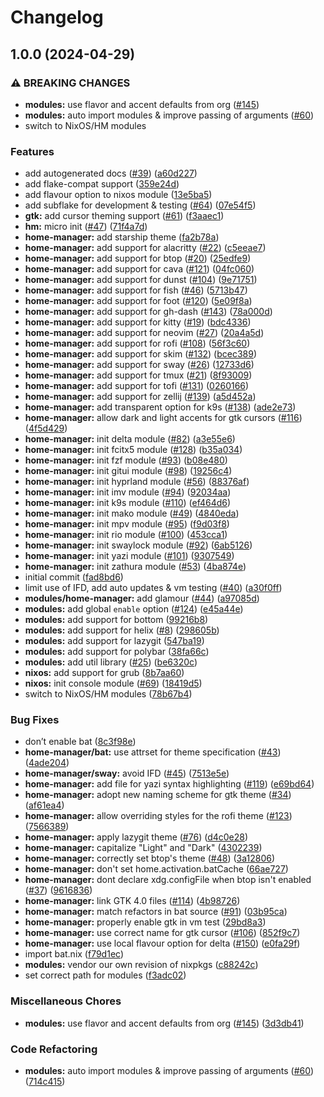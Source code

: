 # Changelog

## 1.0.0 (2024-04-29)


### ⚠ BREAKING CHANGES

* **modules:** use flavor and accent defaults from org ([#145](https://github.com/henrisota/catppuccin-nix/issues/145))
* **modules:** auto import modules & improve passing of arguments ([#60](https://github.com/henrisota/catppuccin-nix/issues/60))
* switch to NixOS/HM modules

### Features

* add autogenerated docs ([#39](https://github.com/henrisota/catppuccin-nix/issues/39)) ([a60d227](https://github.com/henrisota/catppuccin-nix/commit/a60d2276228066c597cfb8e6d40053281958ab59))
* add flake-compat support ([359e24d](https://github.com/henrisota/catppuccin-nix/commit/359e24de7d4112e53c1130a3061112e31fbf7b4e))
* add flavour option to nixos module ([13e5ba5](https://github.com/henrisota/catppuccin-nix/commit/13e5ba50206c2d709a91cac5106086597dcaabe2))
* add subflake for development & testing ([#64](https://github.com/henrisota/catppuccin-nix/issues/64)) ([07e54f5](https://github.com/henrisota/catppuccin-nix/commit/07e54f5b3c84885d2fef13e6959117aa29346322))
* **gtk:** add cursor theming support ([#61](https://github.com/henrisota/catppuccin-nix/issues/61)) ([f3aaec1](https://github.com/henrisota/catppuccin-nix/commit/f3aaec142f9b9182cbeaf19b3431574b00817173))
* **hm:** micro init ([#47](https://github.com/henrisota/catppuccin-nix/issues/47)) ([71f4a7d](https://github.com/henrisota/catppuccin-nix/commit/71f4a7d6ffef709c6d4e8d8f229b0f6ac583f0a0))
* **home-manager:** add starship theme ([fa2b78a](https://github.com/henrisota/catppuccin-nix/commit/fa2b78afa3fa49f9d7598007a39f8843ffac04af))
* **home-manager:** add support for alacritty ([#22](https://github.com/henrisota/catppuccin-nix/issues/22)) ([c5eeae7](https://github.com/henrisota/catppuccin-nix/commit/c5eeae703f20176a421fde57e76842cc4f4c453d))
* **home-manager:** add support for btop ([#20](https://github.com/henrisota/catppuccin-nix/issues/20)) ([25edfe9](https://github.com/henrisota/catppuccin-nix/commit/25edfe9641184ef8b53ca3f69c28433e784fa4e1))
* **home-manager:** add support for cava ([#121](https://github.com/henrisota/catppuccin-nix/issues/121)) ([04fc060](https://github.com/henrisota/catppuccin-nix/commit/04fc0602347a43fbbd3c95fa13ec2765bb82ec3b))
* **home-manager:** add support for dunst ([#104](https://github.com/henrisota/catppuccin-nix/issues/104)) ([9e71751](https://github.com/henrisota/catppuccin-nix/commit/9e71751d6676cdf10ba2be93039bee9413ca36d7))
* **home-manager:** add support for fish ([#46](https://github.com/henrisota/catppuccin-nix/issues/46)) ([5713b47](https://github.com/henrisota/catppuccin-nix/commit/5713b478b10c5ef703fd921d96ca6a3057c457b5))
* **home-manager:** add support for foot ([#120](https://github.com/henrisota/catppuccin-nix/issues/120)) ([5e09f8a](https://github.com/henrisota/catppuccin-nix/commit/5e09f8a293808c456045b8a33413a05ee6289b94))
* **home-manager:** add support for gh-dash ([#143](https://github.com/henrisota/catppuccin-nix/issues/143)) ([78a000d](https://github.com/henrisota/catppuccin-nix/commit/78a000d06c975d0c9214c65da1957113f71f33c1))
* **home-manager:** add support for kitty ([#19](https://github.com/henrisota/catppuccin-nix/issues/19)) ([bdc4336](https://github.com/henrisota/catppuccin-nix/commit/bdc4336b37a1c261307fab6e349c816249c43abe))
* **home-manager:** add support for neovim ([#27](https://github.com/henrisota/catppuccin-nix/issues/27)) ([20a4a5d](https://github.com/henrisota/catppuccin-nix/commit/20a4a5d3f29a18154514ef6af319bb084cbd5d18))
* **home-manager:** add support for rofi ([#108](https://github.com/henrisota/catppuccin-nix/issues/108)) ([56f3c60](https://github.com/henrisota/catppuccin-nix/commit/56f3c604a80ca8efe37b7ffb7e09d384c464bfa7))
* **home-manager:** add support for skim ([#132](https://github.com/henrisota/catppuccin-nix/issues/132)) ([bcec389](https://github.com/henrisota/catppuccin-nix/commit/bcec389351ade7e78cd1fe428a156cd6490b3458))
* **home-manager:** add support for sway ([#26](https://github.com/henrisota/catppuccin-nix/issues/26)) ([12733d6](https://github.com/henrisota/catppuccin-nix/commit/12733d64c3c5e79d777dff3f0f908ab0e39f7082))
* **home-manager:** add support for tmux ([#21](https://github.com/henrisota/catppuccin-nix/issues/21)) ([8f93009](https://github.com/henrisota/catppuccin-nix/commit/8f930092e54438b5a1bea1126966926a4ff06500))
* **home-manager:** add support for tofi ([#131](https://github.com/henrisota/catppuccin-nix/issues/131)) ([0260166](https://github.com/henrisota/catppuccin-nix/commit/02601660436ef33a907178420cb35fffa27c66d8))
* **home-manager:** add support for zellij ([#139](https://github.com/henrisota/catppuccin-nix/issues/139)) ([a5d452a](https://github.com/henrisota/catppuccin-nix/commit/a5d452a200dbc9844a0305237d1b799ee08be024))
* **home-manager:** add transparent option for k9s ([#138](https://github.com/henrisota/catppuccin-nix/issues/138)) ([ade2e73](https://github.com/henrisota/catppuccin-nix/commit/ade2e737d6b8157f4c426ae7299dc78356c5bc92))
* **home-manager:** allow dark and light accents for gtk cursors ([#116](https://github.com/henrisota/catppuccin-nix/issues/116)) ([4f5d429](https://github.com/henrisota/catppuccin-nix/commit/4f5d42994c7c295b3833db1de6210196b2c586d8))
* **home-manager:** init delta module ([#82](https://github.com/henrisota/catppuccin-nix/issues/82)) ([a3e55e6](https://github.com/henrisota/catppuccin-nix/commit/a3e55e6533a7a815788e24d3d8b1bf6f85d5b592))
* **home-manager:** init fcitx5 module ([#128](https://github.com/henrisota/catppuccin-nix/issues/128)) ([b35a034](https://github.com/henrisota/catppuccin-nix/commit/b35a03410d6034d32a7576d240d1347e2241c79d))
* **home-manager:** init fzf module ([#93](https://github.com/henrisota/catppuccin-nix/issues/93)) ([b08e480](https://github.com/henrisota/catppuccin-nix/commit/b08e4805e37d37892e70218d70370bc84d4f27f4))
* **home-manager:** init gitui module ([#98](https://github.com/henrisota/catppuccin-nix/issues/98)) ([19256c4](https://github.com/henrisota/catppuccin-nix/commit/19256c4539b26074301cc1e28ee4844cd7e54ac1))
* **home-manager:** init hyprland module ([#56](https://github.com/henrisota/catppuccin-nix/issues/56)) ([88376af](https://github.com/henrisota/catppuccin-nix/commit/88376af32e22a916ccd49adfef8615fec3e00eac))
* **home-manager:** init imv module ([#94](https://github.com/henrisota/catppuccin-nix/issues/94)) ([92034aa](https://github.com/henrisota/catppuccin-nix/commit/92034aab312607e818ff66f4572f7085994498d7))
* **home-manager:** init k9s module ([#110](https://github.com/henrisota/catppuccin-nix/issues/110)) ([ef464d6](https://github.com/henrisota/catppuccin-nix/commit/ef464d6dedebda5c9a96db2e451c86f813e7c868))
* **home-manager:** init mako module ([#49](https://github.com/henrisota/catppuccin-nix/issues/49)) ([4840eda](https://github.com/henrisota/catppuccin-nix/commit/4840eda13e86a940d7c9a08e739629ee20aa95c2))
* **home-manager:** init mpv module ([#95](https://github.com/henrisota/catppuccin-nix/issues/95)) ([f9d03f8](https://github.com/henrisota/catppuccin-nix/commit/f9d03f81f912db993555709ace3f440f3139b36a))
* **home-manager:** init rio module ([#100](https://github.com/henrisota/catppuccin-nix/issues/100)) ([453cca1](https://github.com/henrisota/catppuccin-nix/commit/453cca1f229d63728d2c49adec08bd80d08251f1))
* **home-manager:** init swaylock module ([#92](https://github.com/henrisota/catppuccin-nix/issues/92)) ([6ab5126](https://github.com/henrisota/catppuccin-nix/commit/6ab5126dbe51e4967ff19cf6b916c32f24cdb172))
* **home-manager:** init yazi module ([#101](https://github.com/henrisota/catppuccin-nix/issues/101)) ([9307549](https://github.com/henrisota/catppuccin-nix/commit/930754919d6bc5ac87e5091a317e674e6290e85f))
* **home-manager:** init zathura module ([#53](https://github.com/henrisota/catppuccin-nix/issues/53)) ([4ba874e](https://github.com/henrisota/catppuccin-nix/commit/4ba874eaa973c4266994ccba4992ef5fee91bef7))
* initial commit ([fad8bd6](https://github.com/henrisota/catppuccin-nix/commit/fad8bd63ef3daa02886613623d46d72dc77b0be7))
* limit use of IFD, add auto updates & vm testing ([#40](https://github.com/henrisota/catppuccin-nix/issues/40)) ([a30f0ff](https://github.com/henrisota/catppuccin-nix/commit/a30f0ff077a5fc3739c4630b6cc128d7296a8fc6))
* **modules/home-manager:** add glamour ([#44](https://github.com/henrisota/catppuccin-nix/issues/44)) ([a97085d](https://github.com/henrisota/catppuccin-nix/commit/a97085d28b9e4b92f08dccf83087e5133dfbc079))
* **modules:** add global `enable` option ([#124](https://github.com/henrisota/catppuccin-nix/issues/124)) ([e45a44e](https://github.com/henrisota/catppuccin-nix/commit/e45a44e26e9a9b15525a67d782e2d3c1ca04dff8))
* **modules:** add support for bottom ([99216b8](https://github.com/henrisota/catppuccin-nix/commit/99216b897b261e1fb509a55d8c872c6adc63463f))
* **modules:** add support for helix ([#8](https://github.com/henrisota/catppuccin-nix/issues/8)) ([298605b](https://github.com/henrisota/catppuccin-nix/commit/298605b31eebb38e73a9bc5685b28ce1d318b2c8))
* **modules:** add support for lazygit ([547ba19](https://github.com/henrisota/catppuccin-nix/commit/547ba1984cf53ec7be5c7096fc34f34a64801a67))
* **modules:** add support for polybar ([38fa66c](https://github.com/henrisota/catppuccin-nix/commit/38fa66cba9a87fac84ce5d0999d9004c4ef5fe5d))
* **modules:** add util library ([#25](https://github.com/henrisota/catppuccin-nix/issues/25)) ([be6320c](https://github.com/henrisota/catppuccin-nix/commit/be6320c4b16bc9ee8ee3e81e07bb7257ebef9063))
* **nixos:** add support for grub ([8b7aa60](https://github.com/henrisota/catppuccin-nix/commit/8b7aa60e3f0b98c9c90d124411df436a84eb65bb))
* **nixos:** init console module ([#69](https://github.com/henrisota/catppuccin-nix/issues/69)) ([18419d5](https://github.com/henrisota/catppuccin-nix/commit/18419d5a1153a87efa24834879fc54a5b3b27c5f))
* switch to NixOS/HM modules ([78b67b4](https://github.com/henrisota/catppuccin-nix/commit/78b67b490d763c7d54556215ab57bafa5793b3cc))


### Bug Fixes

* don’t enable bat ([8c3f98e](https://github.com/henrisota/catppuccin-nix/commit/8c3f98e64c7fedb3114df7ba4000700215e2968c))
* **home-manager/bat:** use attrset for theme specification ([#43](https://github.com/henrisota/catppuccin-nix/issues/43)) ([4ade204](https://github.com/henrisota/catppuccin-nix/commit/4ade2040125e692e90204a073a07a6c7f3063ded))
* **home-manager/sway:** avoid IFD ([#45](https://github.com/henrisota/catppuccin-nix/issues/45)) ([7513e5e](https://github.com/henrisota/catppuccin-nix/commit/7513e5edf8c2ab2485260049ce8c03ac9f6ca2f7))
* **home-manager:** add file for yazi syntax highlighting ([#119](https://github.com/henrisota/catppuccin-nix/issues/119)) ([e69bd64](https://github.com/henrisota/catppuccin-nix/commit/e69bd64bac2ec01fbecf01078e010a433676d4b0))
* **home-manager:** adopt new naming scheme for gtk theme ([#34](https://github.com/henrisota/catppuccin-nix/issues/34)) ([af61ea4](https://github.com/henrisota/catppuccin-nix/commit/af61ea49d04afbe33c3dcd51b9590e10c1f26378))
* **home-manager:** allow overriding styles for the rofi theme ([#123](https://github.com/henrisota/catppuccin-nix/issues/123)) ([7566389](https://github.com/henrisota/catppuccin-nix/commit/75663896d0c16cd59d567f21f091b1c9338d7118))
* **home-manager:** apply lazygit theme ([#76](https://github.com/henrisota/catppuccin-nix/issues/76)) ([d4c0e28](https://github.com/henrisota/catppuccin-nix/commit/d4c0e280e4cb4950c3ec6593db6c472931e937d5))
* **home-manager:** capitalize "Light" and "Dark" ([4302239](https://github.com/henrisota/catppuccin-nix/commit/430223932eaf0c3b0fbd578f591fc02f6b17fd29))
* **home-manager:** correctly set btop's theme ([#48](https://github.com/henrisota/catppuccin-nix/issues/48)) ([3a12806](https://github.com/henrisota/catppuccin-nix/commit/3a12806a377fd146a5784b3c004b5b06513b8fb5))
* **home-manager:** don't set home.activation.batCache ([66ae727](https://github.com/henrisota/catppuccin-nix/commit/66ae7277106f544eab1e6d23fe2244bc4b731dcc))
* **home-manager:** dont declare xdg.configFile when btop isn't enabled ([#37](https://github.com/henrisota/catppuccin-nix/issues/37)) ([9616836](https://github.com/henrisota/catppuccin-nix/commit/9616836d656f34178e2adac1bc2af95ad3952e50))
* **home-manager:** link GTK 4.0 files ([#114](https://github.com/henrisota/catppuccin-nix/issues/114)) ([4b98726](https://github.com/henrisota/catppuccin-nix/commit/4b98726102678d880c4f7097bc55d8fc1df3f594))
* **home-manager:** match refactors in bat source ([#91](https://github.com/henrisota/catppuccin-nix/issues/91)) ([03b95ca](https://github.com/henrisota/catppuccin-nix/commit/03b95cad3bbeb9913db6d89dc3f4fccc6c8fcbd4))
* **home-manager:** properly enable gtk in vm test ([29bd8a3](https://github.com/henrisota/catppuccin-nix/commit/29bd8a3bda02434bf6ee3edf9ea6edd360a9ce17))
* **home-manager:** use correct name for gtk cursor ([#106](https://github.com/henrisota/catppuccin-nix/issues/106)) ([852f9c7](https://github.com/henrisota/catppuccin-nix/commit/852f9c7ddadf5197e286cb3d128d0e498af8913a))
* **home-manager:** use local flavour option for delta ([#150](https://github.com/henrisota/catppuccin-nix/issues/150)) ([e0fa29f](https://github.com/henrisota/catppuccin-nix/commit/e0fa29f9f79cdbb5083327705347030142333b56))
* import bat.nix ([f79d1ec](https://github.com/henrisota/catppuccin-nix/commit/f79d1ecee99d867dcad6e2a4450db0265338cf00))
* **modules:** vendor our own revision of nixpkgs ([c88242c](https://github.com/henrisota/catppuccin-nix/commit/c88242c4fa240ddd5bb9c38dccd4d48cd142f511))
* set correct path for modules ([f3adc02](https://github.com/henrisota/catppuccin-nix/commit/f3adc020b5e340cd34df5804b47a6260d5940700))


### Miscellaneous Chores

* **modules:** use flavor and accent defaults from org ([#145](https://github.com/henrisota/catppuccin-nix/issues/145)) ([3d3db41](https://github.com/henrisota/catppuccin-nix/commit/3d3db414f3eae3dd10ab6bcbc71f632aa7ac1b5d))


### Code Refactoring

* **modules:** auto import modules & improve passing of arguments ([#60](https://github.com/henrisota/catppuccin-nix/issues/60)) ([714c415](https://github.com/henrisota/catppuccin-nix/commit/714c4155063279d457b4d0ab15144d3cda15bbf1))
